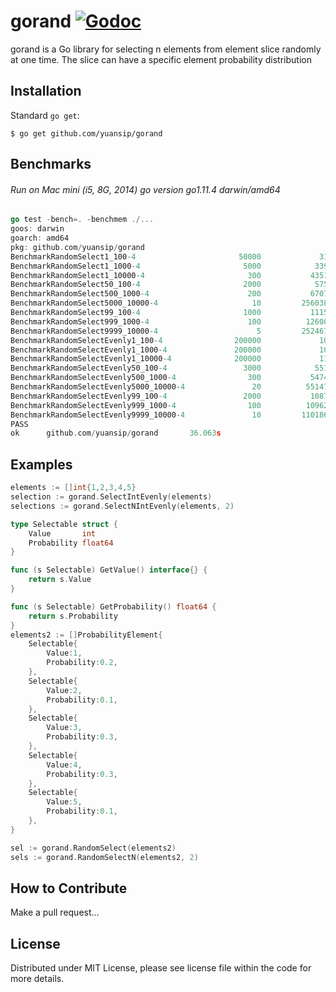 # gorand [![Godoc](https://godoc.org/github.com/yuansip/gorand?status.svg)](https://godoc.org/github.com/yuansip/gorand)

gorand is a Go library for selecting n elements from element slice randomly at one time. The slice can have a specific element probability distribution

## Installation

Standard `go get`:

```
$ go get github.com/yuansip/gorand
```

## Benchmarks

###### Run on Mac mini (i5, 8G, 2014) go version go1.11.4 darwin/amd64

```go
go test -bench=. -benchmem ./...
goos: darwin
goarch: amd64
pkg: github.com/yuansip/gorand
BenchmarkRandomSelect1_100-4                       50000             31984 ns/op            7264 B/op          5 allocs/op
BenchmarkRandomSelect1_1000-4                       5000            339030 ns/op           21856 B/op          5 allocs/op
BenchmarkRandomSelect1_10000-4                       300           4351709 ns/op          169312 B/op          5 allocs/op
BenchmarkRandomSelect50_100-4                       2000            575657 ns/op          270688 B/op         54 allocs/op
BenchmarkRandomSelect500_1000-4                      200           6707793 ns/op         2704480 B/op        504 allocs/op
BenchmarkRandomSelect5000_10000-4                     10         256038988 ns/op        27043945 B/op       5004 allocs/op
BenchmarkRandomSelect99_100-4                       1000           1115691 ns/op          534112 B/op        103 allocs/op
BenchmarkRandomSelect999_1000-4                      100          12600892 ns/op         5387104 B/op       1003 allocs/op
BenchmarkRandomSelect9999_10000-4                      5         252467309 ns/op        53918560 B/op      10003 allocs/op
BenchmarkRandomSelectEvenly1_100-4                200000             10917 ns/op            5376 B/op          1 allocs/op
BenchmarkRandomSelectEvenly1_1000-4               200000             10926 ns/op            5376 B/op          1 allocs/op
BenchmarkRandomSelectEvenly1_10000-4              200000             11020 ns/op            5376 B/op          1 allocs/op
BenchmarkRandomSelectEvenly50_100-4                 3000            551184 ns/op          268800 B/op         50 allocs/op
BenchmarkRandomSelectEvenly500_1000-4                300           5474139 ns/op         2688000 B/op        500 allocs/op
BenchmarkRandomSelectEvenly5000_10000-4               20          55147806 ns/op        26880000 B/op       5000 allocs/op
BenchmarkRandomSelectEvenly99_100-4                 2000           1087750 ns/op          532224 B/op         99 allocs/op
BenchmarkRandomSelectEvenly999_1000-4                100          10962265 ns/op         5370624 B/op        999 allocs/op
BenchmarkRandomSelectEvenly9999_10000-4               10         110186931 ns/op        53754624 B/op       9999 allocs/op
PASS
ok      github.com/yuansip/gorand       36.063s

```

## Examples

```go
elements := []int{1,2,3,4,5}
selection := gorand.SelectIntEvenly(elements)
selections := gorand.SelectNIntEvenly(elements, 2)

type Selectable struct {
	Value       int
	Probability float64
}

func (s Selectable) GetValue() interface{} {
	return s.Value
}

func (s Selectable) GetProbability() float64 {
	return s.Probability
}
elements2 := []ProbabilityElement{
	Selectable{
	    Value:1,
	    Probability:0.2,
	},
	Selectable{
	    Value:2,
	    Probability:0.1,
	},
	Selectable{
	    Value:3,
	    Probability:0.3,
	},
	Selectable{
	    Value:4,
	    Probability:0.3,
	},
	Selectable{
	    Value:5,
	    Probability:0.1,
	},
}

sel := gorand.RandomSelect(elements2)
sels := gorand.RandomSelectN(elements2, 2)
```

## How to Contribute

Make a pull request...

## License

Distributed under MIT License, please see license file within the code for more details.
